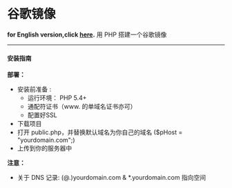 # 谷歌镜像 #
**for English version,click [here](README.md).**
用 PHP 搭建一个谷歌镜像

---

#### 安装指南 ####

**部署：**
- 安装前准备 :
	- 运行环境： PHP 5.4+
	- 通配符证书（www. 的单域名证书亦可）
	- 配置好SSL
- 下载项目
- 打开 public.php，并替换默认域名为你自己的域名 ($pHost = "yourdomain.com";)
- 上传到你的服务器中

**注意：**
- 关于 DNS 记录: (@.)yourdomain.com & *.yourdomain.com 指向空间
